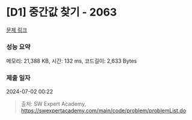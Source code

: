# [D1] 중간값 찾기 - 2063 

[문제 링크](https://swexpertacademy.com/main/code/problem/problemDetail.do?contestProbId=AV5QPsXKA2UDFAUq) 

### 성능 요약

메모리: 21,388 KB, 시간: 132 ms, 코드길이: 2,633 Bytes

### 제출 일자

2024-07-02 00:22



> 출처: SW Expert Academy, https://swexpertacademy.com/main/code/problem/problemList.do